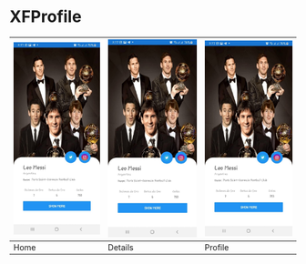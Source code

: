 # XFProfile

![Xamarin ScreenShots](images/profile.jpg) | ![Xamarin ScreenShots](images/profile.jpg) | ![Xamarin ScreenShots](images/profile.jpg) 
-----------------------------------|------------------------------------|-----------------------------------
Home                               | Details                            | Profile       
